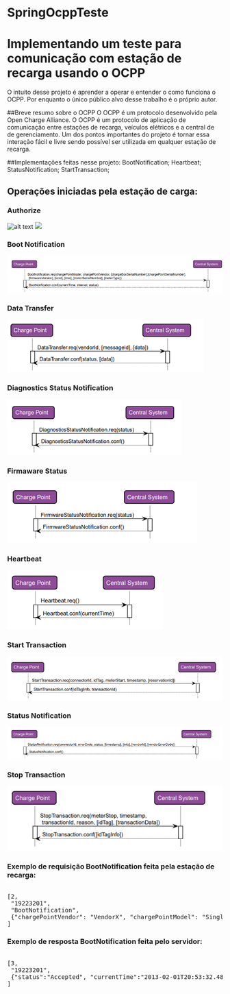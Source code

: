 # SpringOcppTeste
# Implementando um teste para comunicação com estação de recarga usando o OCPP

O intuito desse projeto é aprender a operar e entender o como funciona o OCPP. Por enquanto o único público alvo desse trabalho é o próprio autor.


##Breve resumo sobre o OCPP
O OCPP é um protocolo desenvolvido pela Open Charge Alliance. O OCPP é um protocolo de aplicação
de comunicação entre estações de recarga, veículos elétricos e a central de de gerenciamento. Um dos pontos importantes 
do projeto é tornar essa interação fácil e livre
sendo possível ser utilizada em qualquer estação de recarga.

##Implementações feitas nesse projeto:
BootNotification;
Heartbeat;
StatusNotification;
StartTransaction;

## Operações iniciadas pela estação de carga:

### Authorize
![alt text](https://github.com/LucasJordi/SpringOcppTeste/img/authorize.png)
<img src="https://github.com/LucasJordi/SpringOcppTeste/img/authorize.png"/>

### Boot Notification
<img src="./img/boot.png"/>

### Data Transfer
<img src="./img/data.png"/>

### Diagnostics Status Notification
<img src="./img/diagnost.png"/>

### Firmaware Status
<img src="./img/firm.png"/>

### Heartbeat
<img src="./img/heart.png"/>

### Start Transaction
<img src="./img/start.png"/>

### Status Notification
<img src="./img/status.png"/>

### Stop Transaction
<img src="./img/stop.png"/>

### Exemplo de requisição BootNotification feita pela estação de recarga:

<pre> 
[2,
 "19223201",
 "BootNotification",
 {"chargePointVendor": "VendorX", "chargePointModel": "SingleSocketCharger"}
]
</pre> 

### Exemplo de resposta BootNotification feita pelo servidor:

<pre> 
[3,
 "19223201",
 {"status":"Accepted", "currentTime":"2013-02-01T20:53:32.486Z", "heartbeatInterval":300}
]
</pre> 






